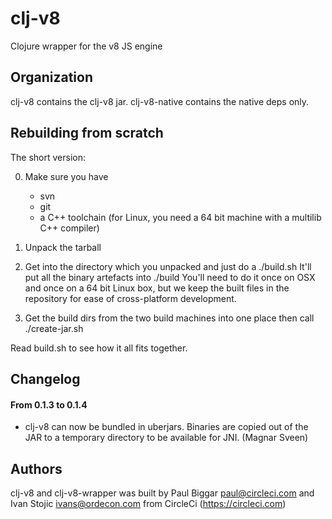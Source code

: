clj-v8
======

Clojure wrapper for the v8 JS engine


Organization
-----------------

clj-v8 contains the clj-v8 jar. clj-v8-native contains the native deps only.


Rebuilding from scratch
---------------------------

The short version:

0. Make sure you have
   - svn
   - git
   - a C++ toolchain (for Linux, you need a 64 bit machine with
     a multilib C++ compiler)

1. Unpack the tarball

2. Get into the directory which you unpacked and just do a ./build.sh
   It'll put all the binary artefacts into ./build
   You'll need to do it once on OSX and once on a 64 bit Linux box, but we keep
   the built files in the repository for ease of cross-platform development.

3. Get the build dirs from the two build machines into one place
   then call ./create-jar.sh


Read build.sh to see how it all fits together.


Changelog
---------

#### From 0.1.3 to 0.1.4

- clj-v8 can now be bundled in uberjars. Binaries are copied out of
  the JAR to a temporary directory to be available for JNI. (Magnar Sveen)


Authors
--------

clj-v8 and clj-v8-wrapper was built by Paul Biggar <paul@circleci.com> and Ivan
Stojic <ivans@ordecon.com> from CircleCi (https://circleci.com)

